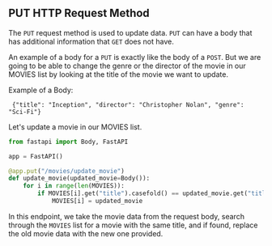 ## PUT HTTP Request Method

The `PUT` request method is used to update data. `PUT` can have a body that has additional information that `GET` does not have.

An example of a body for a `PUT` is exactly like the body of a `POST`. But we are going to be able to change the genre or the director of the movie in our MOVIES list by looking at the title of the movie we want to update.

Example of a Body:

```
 {"title": "Inception", "director": "Christopher Nolan", "genre": "Sci-Fi"}
```

Let's update a movie in our MOVIES list.

```python
from fastapi import Body, FastAPI

app = FastAPI()

@app.put("/movies/update_movie")
def update_movie(updated_movie=Body()):
    for i in range(len(MOVIES)):
        if MOVIES[i].get("title").casefold() == updated_movie.get("title").casefold():
            MOVIES[i] = updated_movie
```

In this endpoint, we take the movie data from the request body, search through the `MOVIES` list for a movie with the same title, and if found, replace the old movie data with the new one provided.
